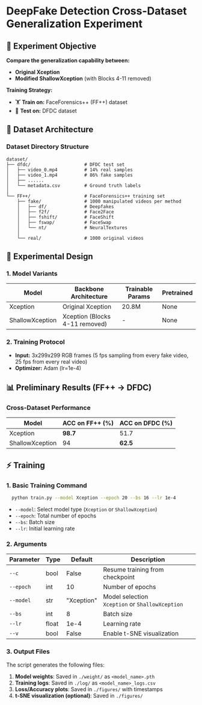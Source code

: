 # DeepFake Detection Cross-Dataset Generalization Experiment

## 🎯 **Experiment Objective**
**Compare the generalization capability between:**
- **Original Xception** 
- **Modified ShallowXception** (with Blocks 4-11 removed)

**Training Strategy:**
- 🏋️ **Train on:** FaceForensics++ (FF++) dataset
- 🧪 **Test on:** DFDC dataset

## 📂 **Dataset Architecture**

### Dataset Directory Structure
```text
dataset/
├── dfdc/                    # DFDC test set
│   ├── video_0.mp4          # 14% real samples
│   ├── video_1.mp4          # 86% fake samples
│   ├── ...... 
│   └── metadata.csv         # Ground truth labels
│
└── FF++/                    # FaceForensics++ training set
    ├── fake/                # 1000 manipulated videos per method
    │   ├── df/              # Deepfakes
    │   ├── f2f/             # Face2Face
    │   ├── fshift/          # FaceShift
    │   ├── fswap/           # FaceSwap 
    │   └── nt/              # NeuralTextures
    │
    └── real/                # 1000 original videos
```

## 🔬 **Experimental Design**

### 1. **Model Variants**
| Model          | Backbone Architecture      | Trainable Params | Pretrained |
|----------------|----------------------------|------------------|------------|
| Xception       | Original Xception          | 20.8M            | None       |
| ShallowXception| Xception (Blocks 4-11 removed) | -                | None       |

### 2. **Training Protocol**
- **Input:** 3x299x299 RGB frames (5 fps sampling from every fake video, 25 fps from every real video)
- **Optimizer:** Adam (lr=1e-4)

## 📊 **Preliminary Results (FF++ → DFDC)**

### **Cross-Dataset Performance**
| Model          | ACC on FF++ (%) | ACC on DFDC (%) |
|----------------|-----------------|-----------------|
| Xception       | **98.7**        | 51.7            |
| ShallowXception| 94              | **62.5**        |

## ⚡ **Training**

### 1. **Basic Training Command**   
```bash  
  python train.py --model Xception --epoch 20 --bs 16 --lr 1e-4
```  
- `--model`: Select model type (`Xception` or `ShallowXception`)  
- `--epoch`: Total number of epochs  
- `--bs`: Batch size  
- `--lr`: Initial learning rate  

### 2. **Arguments**  
|  Parameter |  Type |  Default | Description                                          |  
|----------------|----------|---------------|------------------------------------------------------|  
| `--c`          | bool     | False         | Resume training from checkpoint                      |  
| `--epoch`      | int      | 10            | Number of epochs                                     |  
| `--model`      | str      | "Xception"    | Model selection <br> `Xception` or `ShallowXception` |  
| `--bs`         | int      | 8             | Batch size                                           |  
| `--lr`         | float    | 1e-4          | Learning rate                                        |  
| `--v`          | bool     | False         | Enable t-SNE visualization                           |  

### 3. **Output Files**   
The script generates the following files:  
1. **Model weights**: Saved in `./weight/` as `<model_name>.pth`  
2. **Training logs**: Saved in `./log/` as `<model_name>_logs.csv`  
3. **Loss/Accuracy plots**: Saved in `./figures/` with timestamps  
4. **t-SNE visualization (optional)**: Saved in `./figures/`  

